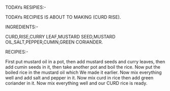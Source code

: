 TODAYs RESIPIES:-

TODAYs RECIPIES IS ABOUT TO MAKING (CURD RISE).

INGREDIENTS:-

CURD,RISE,CURRY LEAF,MUSTARD SEED,MUSTARD OIL,SALT,PEPPER,CUMIN,GREEN CORIANDER.

RECIPIES:-

First put mustard oil in a pot, then add mustard seeds and curry leaves, then add cumin seeds in it, then take another pot and boil the rice. Now put the boiled rice in the mustard oil which We made it earlier. Now mix everything well and add salt and pepper in it. Now mix curd in rice then add green coriander in it. Now mix everything well and our CURD rice is ready.